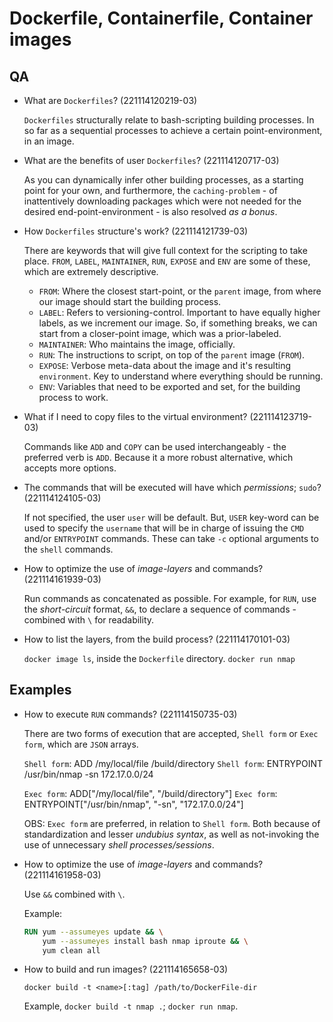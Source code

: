 # Dockerfile, Containerfile, Container images

## QA

- What are `Dockerfiles`? (221114120219-03)

  `Dockerfiles` structurally relate to bash-scripting building processes. In so
  far as a sequential processes to achieve a certain point-environment, in an
  image.

- What are the benefits of user `Dockerfiles`? (221114120717-03)

  As you can dynamically infer other building processes, as a starting point for
  your own, and furthermore, the `caching-problem` - of inattentively downloading
  packages which were not needed for the desired end-point-environment - is also
  resolved _as a bonus_.

- How `Dockerfiles` structure's work? (221114121739-03)

  There are keywords that will give full context for the scripting to take
  place. `FROM`, `LABEL`, `MAINTAINER`, `RUN`, `EXPOSE` and `ENV` are some of
  these, which are extremely descriptive.

  - `FROM`: Where the closest start-point, or the `parent` image, from where our
    image should start the building process.
  - `LABEL`: Refers to versioning-control. Important to have equally higher
    labels, as we increment our image. So, if something breaks, we can start
    from a closer-point image, which was a prior-labeled.
  - `MAINTAINER`: Who maintains the image, officially.
  - `RUN`: The instructions to script, on top of the `parent` image (`FROM`).
  - `EXPOSE`: Verbose meta-data about the image and it's resulting
    `environment`. Key to understand where everything should be running.
  - `ENV`: Variables that need to be exported and set, for the building process
    to work.

- What if I need to copy files to the virtual environment? (221114123719-03)

  Commands like `ADD` and `COPY` can be used interchangeably - the preferred
  verb is `ADD`. Because it a more robust alternative, which accepts more
  options.

- The commands that will be executed will have which _permissions_; `sudo`? (221114124105-03)

  If not specified, the user `user` will be default. But, `USER` key-word can be
  used to specify the `username` that will be in charge of issuing the `CMD`
  and/or `ENTRYPOINT` commands. These can take `-c` optional arguments to the
  `shell` commands.

- How to optimize the use of _image-layers_ and commands? (221114161939-03)

  Run commands as concatenated as possible. For example, for `RUN`, use the
  _short-circuit_ format, `&&`, to declare a sequence of commands - combined
  with `\` for readability.

- How to list the layers, from the build process? (221114170101-03)

  `docker image ls`, inside the `Dockerfile` directory.
  `docker run nmap`

## Examples

- How to execute `RUN` commands? (221114150735-03)

  There are two forms of execution that are accepted, `Shell form` or `Exec form`, which are `JSON` arrays.

  `Shell form`: ADD /my/local/file /build/directory
  `Shell form`: ENTRYPOINT /usr/bin/nmap -sn 172.17.0.0/24

  `Exec form`: ADD["/my/local/file", "/build/directory"]
  `Exec form`: ENTRYPOINT["/usr/bin/nmap", "-sn", "172.17.0.0/24"]

  OBS: `Exec form` are preferred, in relation to `Shell form`. Both because of
  standardization and lesser _undubius syntax_, as well as not-invoking the use
  of unnecessary _shell processes/sessions_.

- How to optimize the use of _image-layers_ and commands? (221114161958-03)

  Use `&&` combined with `\`.

  Example:

  ```dockerfile
  RUN yum --assumeyes update && \
      yum --assumeyes install bash nmap iproute && \
      yum clean all
  ```

- How to build and run images? (221114165658-03)

  `docker build -t <name>[:tag] /path/to/DockerFile-dir`

  Example, `docker build -t nmap .`; `docker run nmap`.
